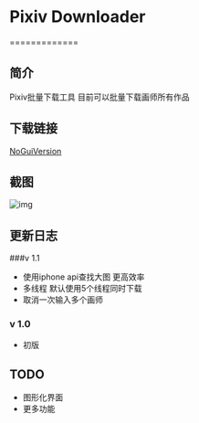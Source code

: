 # Pixiv Downloader
=============

## 简介

Pixiv批量下载工具 目前可以批量下载画师所有作品

## 下载链接

[NoGuiVersion](https://mega.co.nz/#!3R001BoL!DT73rxhvPKclOJxV5f2ih3i4txpvat3nKuHvbfHWFYU)

## 截图

![img](http://i.imgur.com/OKAv1kM.png)

## 更新日志

###v 1.1

- 使用iphone api查找大图 更高效率
- 多线程 默认使用5个线程同时下载
- 取消一次输入多个画师

### v 1.0

- 初版

## TODO

- 图形化界面
- 更多功能